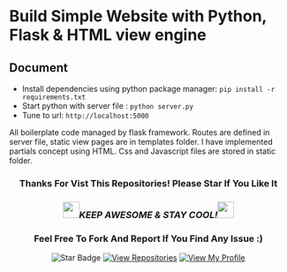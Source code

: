 <!--
 * @Author: BDFD
 * @Date: 2022-02-03 15:41:35
 * @LastEditTime: 2022-02-03 15:50:53
 * @LastEditors: BDFD
 * @Description:
 * @FilePath: \Heroku_Python_Template\README.md
-->

# Build Simple Website with Python, Flask & HTML view engine

## Document

- Install dependencies using python package manager: `pip install -r requirements.txt `
- Start python with server file : `python server.py`
- Tune to url: `http://localhost:5000`

All boilerplate code managed by flask framework. Routes are defined in server file, static view pages are in templates folder. I have implemented partials concept using HTML. Css and Javascript files are stored in static folder.

<div align="center">

### Thanks For Vist This Repositories! Please Star If You Like It

### <img src="https://media.giphy.com/media/WUlplcMpOCEmTGBtBW/giphy.gif" width="30"><i>KEEP AWESOME & STAY COOL!</i><img src="https://media.giphy.com/media/WUlplcMpOCEmTGBtBW/giphy.gif" width="30">

### Feel Free To Fork And Report If You Find Any Issue :)

![Star Badge](https://img.shields.io/static/v1?label=%F0%9F%8C%9F&message=If%20Useful&style=style=flat&color=BC4E99)
[![View Repositories](https://img.shields.io/badge/View-My_Repositories-blue?logo=GitHub)](https://github.com/bdfd?tab=repositories)
[![View My Profile](https://img.shields.io/badge/View-My_Profile-green?logo=GitHub)](https://github.com/bdfd)

</div>
